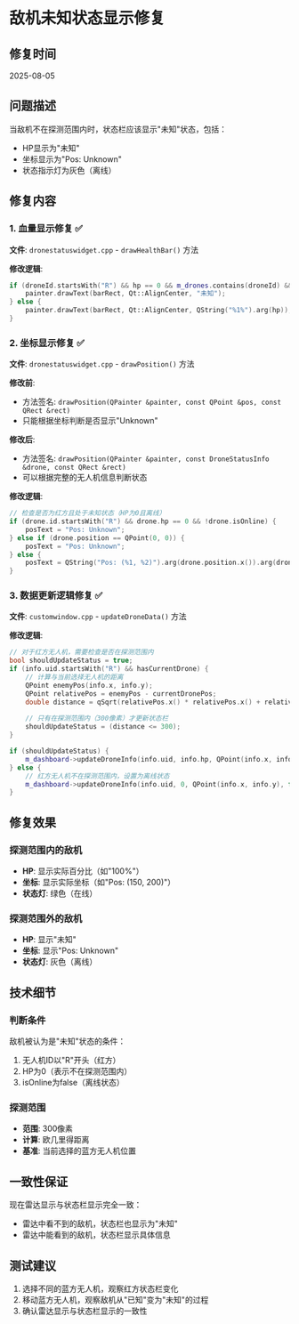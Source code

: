 # 敌机未知状态显示修复

## 修复时间
2025-08-05

## 问题描述
当敌机不在探测范围内时，状态栏应该显示"未知"状态，包括：
- HP显示为"未知"
- 坐标显示为"Pos: Unknown"
- 状态指示灯为灰色（离线）

## 修复内容

### 1. 血量显示修复 ✅
**文件**: `dronestatuswidget.cpp` - `drawHealthBar()` 方法

**修改逻辑**:
```cpp
if (droneId.startsWith("R") && hp == 0 && m_drones.contains(droneId) && !m_drones[droneId].isOnline) {
    painter.drawText(barRect, Qt::AlignCenter, "未知");
} else {
    painter.drawText(barRect, Qt::AlignCenter, QString("%1%").arg(hp));
}
```

### 2. 坐标显示修复 ✅
**文件**: `dronestatuswidget.cpp` - `drawPosition()` 方法

**修改前**:
- 方法签名: `drawPosition(QPainter &painter, const QPoint &pos, const QRect &rect)`
- 只能根据坐标判断是否显示"Unknown"

**修改后**:
- 方法签名: `drawPosition(QPainter &painter, const DroneStatusInfo &drone, const QRect &rect)`
- 可以根据完整的无人机信息判断状态

**修改逻辑**:
```cpp
// 检查是否为红方且处于未知状态（HP为0且离线）
if (drone.id.startsWith("R") && drone.hp == 0 && !drone.isOnline) {
    posText = "Pos: Unknown";
} else if (drone.position == QPoint(0, 0)) {
    posText = "Pos: Unknown";
} else {
    posText = QString("Pos: (%1, %2)").arg(drone.position.x()).arg(drone.position.y());
}
```

### 3. 数据更新逻辑修复 ✅
**文件**: `customwindow.cpp` - `updateDroneData()` 方法

**修改逻辑**:
```cpp
// 对于红方无人机，需要检查是否在探测范围内
bool shouldUpdateStatus = true;
if (info.uid.startsWith("R") && hasCurrentDrone) {
    // 计算与当前选择无人机的距离
    QPoint enemyPos(info.x, info.y);
    QPoint relativePos = enemyPos - currentDronePos;
    double distance = qSqrt(relativePos.x() * relativePos.x() + relativePos.y() * relativePos.y());
    
    // 只有在探测范围内（300像素）才更新状态栏
    shouldUpdateStatus = (distance <= 300);
}

if (shouldUpdateStatus) {
    m_dashboard->updateDroneInfo(info.uid, info.hp, QPoint(info.x, info.y), info.isOnline);
} else {
    // 红方无人机不在探测范围内，设置为离线状态
    m_dashboard->updateDroneInfo(info.uid, 0, QPoint(info.x, info.y), false);
}
```

## 修复效果

### 探测范围内的敌机
- **HP**: 显示实际百分比（如"100%"）
- **坐标**: 显示实际坐标（如"Pos: (150, 200)"）
- **状态灯**: 绿色（在线）

### 探测范围外的敌机
- **HP**: 显示"未知"
- **坐标**: 显示"Pos: Unknown"
- **状态灯**: 灰色（离线）

## 技术细节

### 判断条件
敌机被认为是"未知"状态的条件：
1. 无人机ID以"R"开头（红方）
2. HP为0（表示不在探测范围内）
3. isOnline为false（离线状态）

### 探测范围
- **范围**: 300像素
- **计算**: 欧几里得距离
- **基准**: 当前选择的蓝方无人机位置

## 一致性保证
现在雷达显示与状态栏显示完全一致：
- 雷达中看不到的敌机，状态栏也显示为"未知"
- 雷达中能看到的敌机，状态栏显示具体信息

## 测试建议
1. 选择不同的蓝方无人机，观察红方状态栏变化
2. 移动蓝方无人机，观察敌机从"已知"变为"未知"的过程
3. 确认雷达显示与状态栏显示的一致性

